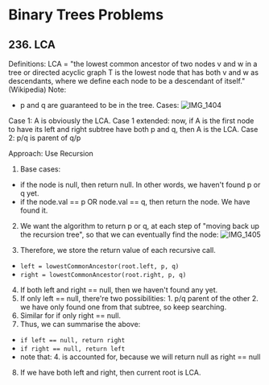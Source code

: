 # Binary Trees Problems 

## 236. LCA 
Definitions: 
LCA = "the lowest common ancestor of two nodes v and w in a tree or directed acyclic graph T is the 
lowest node that has both v and w as descendants, where we define each node to be a descendant of itself." (Wikipedia)
Note: 
- p and q are guaranteed to be in the tree. 
Cases: 
![IMG_1404](https://user-images.githubusercontent.com/81760484/192912699-e36556f9-10e4-4405-825d-9fc233e57d51.jpg)

Case 1:  A is obviously the LCA. 
Case 1 extended: now, if A is the first node to have its left and right subtree have both p and q, then A is the LCA. 
Case 2: p/q is parent of q/p 

Approach: Use Recursion  
1. Base cases: 
  - if the node is null, then return null. In other words, we haven't found p or q yet. 
  - if the node.val == p OR node.val == q, then return the node. We have found it. 
2. We want the algorithm to return p or q, at each step of "moving back up the recursion tree", so that we can eventually find the node: 
![IMG_1405](https://user-images.githubusercontent.com/81760484/192914087-6e63671e-7d1e-457e-b0da-ea847680d671.jpg)

3. Therefore, we store the return value of each recursive call. 
  - `left = lowestCommonAncestor(root.left, p, q)`
  - `right = lowestCommonAncestor(root.right, p, q)`
4. If both left and right == null, then we haven't found any yet. 
5. If only left == null, there're two possibilities: 1. p/q parent of the other 2. we have only found one from that subtree, so keep searching. 
6. Similar for if only right == null. 
7. Thus, we can summarise the above: 
  - `if left == null, return right`
  - `if right == null, return left` 
  - note that: 4. is accounted for, because we will return null as right == null 
8. If we have both left and right, then current root is LCA.  
